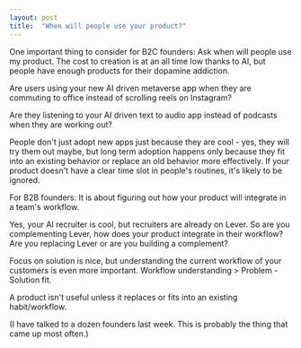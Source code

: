 ```yaml
---
layout: post
title:  "When will people use your product?"
---
```


One important thing to consider for B2C founders: Ask when will people use my product. The cost to creation is at an all time low thanks to AI, but people have enough products for their dopamine addiction.

Are users using your new AI driven metaverse app when they are commuting to office instead of scrolling reels on Instagram?

Are they listening to your AI driven text to audio app instead of podcasts when they are working out?

People don't just adopt new apps just because they are cool - yes, they will try them out maybe, but long term adoption happens only because they fit into an existing behavior or replace an old behavior more effectively. If your product doesn't have a clear time slot in people's routines, it's likely to be ignored.

For B2B founders: It is about figuring out how your product will integrate in a team's workflow.

Yes, your AI recruiter is cool, but recruiters are already on Lever. So are you complementing Lever, how does your product integrate in their workflow? Are you replacing Lever or are you building a complement?

Focus on solution is nice, but understanding the current workflow of your customers is even more important.
Workflow understanding > Problem - Solution fit.

A product isn't useful unless it replaces or fits into an existing habit/workflow.

(I have talked to a dozen founders last week. This is probably the thing that came up most often.)
